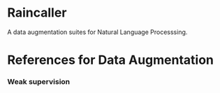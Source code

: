 # Raincaller

A data augmentation suites for Natural Language Processsing.



# References for Data Augmentation
### Weak supervision


 
